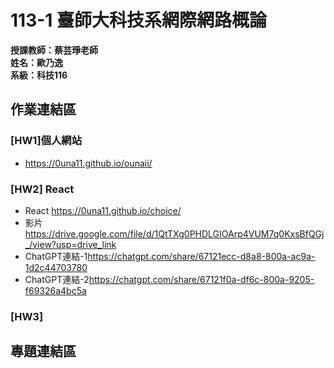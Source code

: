 # 113-1 臺師大科技系網際網路概論   
__授課教師：蔡芸琤老師__    
__姓名：歐乃逸__    
__系級：科技116__

## 作業連結區
### [HW1]個人網站
* <https://0una11.github.io/ounaii/>
### [HW2] React
* React <https://0una11.github.io/choice/>
* 影片 <https://drive.google.com/file/d/1QtTXg0PHDLGIOArp4VUM7q0KxsBfQGj_/view?usp=drive_link>
* ChatGPT連結-1<https://chatgpt.com/share/67121ecc-d8a8-800a-ac9a-1d2c44703780>
* ChatGPT連結-2<https://chatgpt.com/share/67121f0a-df6c-800a-9205-f69326a4bc5a>
### [HW3]
## 專題連結區   
